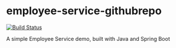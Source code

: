 # employee-service-githubrepo

[![Build Status](https://dev.azure.com/tgdemo07/employee-servivce-githubrepo/_apis/build/status/tgdemo07.employee-service-githubrepo)](https://dev.azure.com/tgdemo07/employee-servivce-githubrepo/_build/latest?definitionId=1)

A simple Employee Service demo, built with Java and Spring Boot

